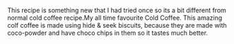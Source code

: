 This recipe is something new that I had tried once so its a bit different from normal cold coffee recipe.My all time favourite Cold Coffee. This  amazing colf coffee is made using hide & seek biscuits, because they are made with coco-powder and have choco chips in them so it tastes much better.